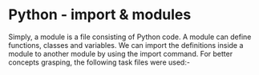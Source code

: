 # Python - import & modules
Simply, a module is a file consisting of Python code. A module can define functions, classes and variables. We can import the definitions inside a module to another module by using the import command. For better concepts grasping, the following task files were used:-
